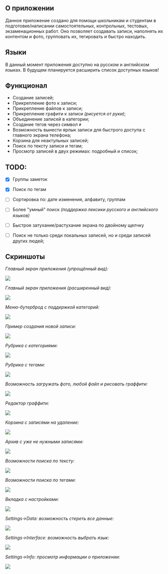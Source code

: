 ## О приложении
Данное приложение создано для помощи школьникам и студентам в подготовке/написании самостоятельных, 
контрольных, тестовых, экзаменационных работ. Оно позволяет создавать записи, наполнять их контентом и фото,
групповать их, тегировать и быстро находить.


## Языки
В данный момент приложения доступно на русском и английском языках. 
В будущем планируется расширить список доступных языков!


## Функционал
- Создание записей;
- Прикрепление фото к записи;
- Прикрепление файлов к записи;
- Прикрепление графити к записи _(рисуется от руки)_;
- Объединение записей в категории;
- Создание тегов через символ `#`
- Возможность вынести ярлык записи для быстрого доступа с главного экрана телефона;
- Корзина для неактульных записей;
- Поиск по тексту записи и тегам;
- Просмотр записей в двух режимах: подробный и список;


## TODO:
- [X] Группы заметок
- [X] Поиск по тегам
- [ ] Сортировка по: дате изменения, алфавиту, группам
- [ ] Более "умный" поиск _(поддержка лексики русского и английского языков)_
- [ ] Быстрое затухание/растухание экрана по двойному щелчку
- [ ] Поиск не только среди локальных записей, но и среди записей других людей;


## Скриншоты
_Главный экран приложения (упрощённый вид):_

![](/assets/simple_view.png)


_Главный экран приложения (расширенный вид):_

![](/assets/main_page.png)


_Меню-бутерброд с поддержкой категорий:_

![](/assets/menu.png)


_Пример создания новой записи:_

![](/assets/new_note.png)


_Рубрика с категориями:_

![](/assets/categories.png)


_Рубрика с тегами:_

![](/assets/tags.png)


_Возможность загружать фото, любой файл и рисовать граффити:_

![](/assets/upload.png)


_Редактор граффити:_

![](/assets/graffiti.png)


_Корзина с записями на удаление:_

![](/assets/trash.png)


_Архив с уже не нужными записями:_

![](/assets/archive.png)


_Возможности поиска по тексту:_

![](/assets/search.png)


_Возможности поиска по тегами:_

![](/assets/search_by_tags.png)


_Вкладка с настройками:_

![](/assets/settings.png)


_Settings->Data: возможность стереть все данные:_

![](/assets/settings_data.png)


_Settings->Interface: возможность выбрать язык:_

![](/assets/settings_interface.png)


_Settings->Info: просмотр информации о приложении:_

![](/assets/info.png)